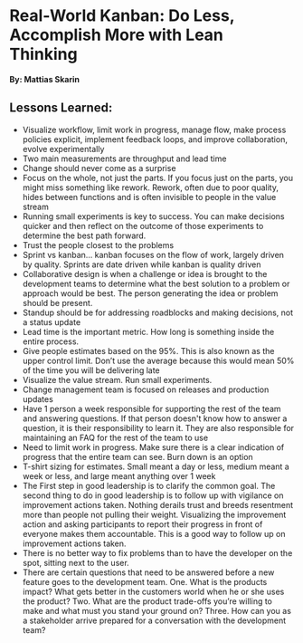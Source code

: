 # Real-World Kanban: Do Less, Accomplish More with Lean Thinking
__By: Mattias Skarin__
## Lessons Learned:
- Visualize workflow, limit work in progress, manage flow, make process policies explicit, implement feedback loops, and improve collaboration, evolve experimentally
- Two main measurements are throughput and lead time
- Change should never come as a surprise
- Focus on the whole, not just the parts. If you focus just on the parts, you might miss something like rework. Rework, often due to poor quality, hides between functions and is often invisible to people in the value stream
- Running small experiments is key to success. You can make decisions quicker and then reflect on the outcome of those experiments to determine the best path forward.
- Trust the people closest to the problems
- Sprint vs kanban… kanban focuses on the flow of work, largely driven by quality. Sprints are date driven while kanban is quality driven
- Collaborative design is when a challenge or idea is brought to the development teams to determine what the best solution to a problem or approach would be best. The person generating the idea or problem should be present.
- Standup should be for addressing roadblocks and making decisions, not a status update
- Lead time is the important metric. How long is something inside the entire process. 
- Give people estimates based on the 95%. This is also known as the upper control limit. Don’t use the average because this would mean 50% of the time you will be delivering late
- Visualize the value stream. Run small experiments. 
- Change management team is focused on releases and production updates
- Have 1 person a week responsible for supporting the rest of the team and answering questions. If that person doesn't know how to answer a question, it is their responsibility to learn it. They are also responsible for maintaining an FAQ for the rest of the team to use
- Need to limit work in progress. Make sure there is a clear indication of progress that the entire team can see. Burn down is an option
- T-shirt sizing for estimates. Small meant a day or less, medium meant a week or less, and large meant anything over 1 week
- The First step in good leadership is to clarify the common goal. The second thing to do in good leadership is to follow up with vigilance on improvement actions taken. Nothing derails trust and breeds resentment more than people not pulling their weight. Visualizing the improvement action and asking participants to report their progress in front of everyone makes  them accountable. This is a good way to follow up on improvement actions taken.
- There is no better way to fix problems than to have the developer on the spot, sitting next to the user.
- There are certain questions that need to be answered before a new feature goes to the development team. One. What is the products impact? What gets better in the customers world when he or she uses the product? Two. What are the product trade-offs you’re willing to make and what must you stand your ground on? Three. How can you as a stakeholder arrive prepared for a conversation with the development team?